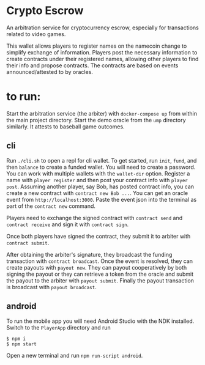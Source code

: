 # Crypto Escrow 

An arbitration service for cryptocurrency escrow, especially for transactions related to video games.

This wallet allows players to register names on the namecoin change to simplify exchange of information. Players post the necessary information to create contracts under their registered names, allowing other players to find their info and propose contracts. The contracts are based on events announced/attested to by oracles. 

# to run:

Start the arbitration service (the arbiter) with `docker-compose up` from within the main project directory. Start the demo oracle from the `ump` directory similarly. It attests to baseball game outcomes.
## cli
Run `./cli.sh` to open a repl for cli wallet. To get started, run `init`, `fund`, and then `balance` to create a funded wallet. You will need to create a password. You can work with multiple wallets with the `wallet-dir` option.
Register a name with `player register` and then post your contract info with `player post`.
Assuming another player, say Bob, has posted contract info, you can create a new contract with `contract new Bob ...`. You can get an oracle event from `http://localhost:3000`. Paste the event json into the terminal as part of the `contract new` command.

Players need to exchange the signed contract with `contract send` and `contract receive` and sign it with `contract sign`.

Once both players have signed the contract, they submit it to arbiter with `contract submit`.

After obtaining the arbiter's signature, they broadcast the funding transaction with `contract broadcast`. Once the event is resolved, they can create payouts with `payout new`. They can payout cooperatively by both signing the payout or they can retrieve a token from the oracle and submit the payout to the arbiter with `payout submit`. Finally the payout transaction is broadcast with `payout broadcast`.

## android
To run the mobile app you will need Android Studio with the NDK installed. Switch to the `PlayerApp` directory and run 
```
$ npm i
$ npm start
```
Open a new terminal and run `npm run-script android`.
